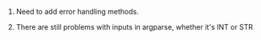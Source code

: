 1. Need to add error handling methods.

2. There are still problems with inputs in argparse, whether it's INT or STR
